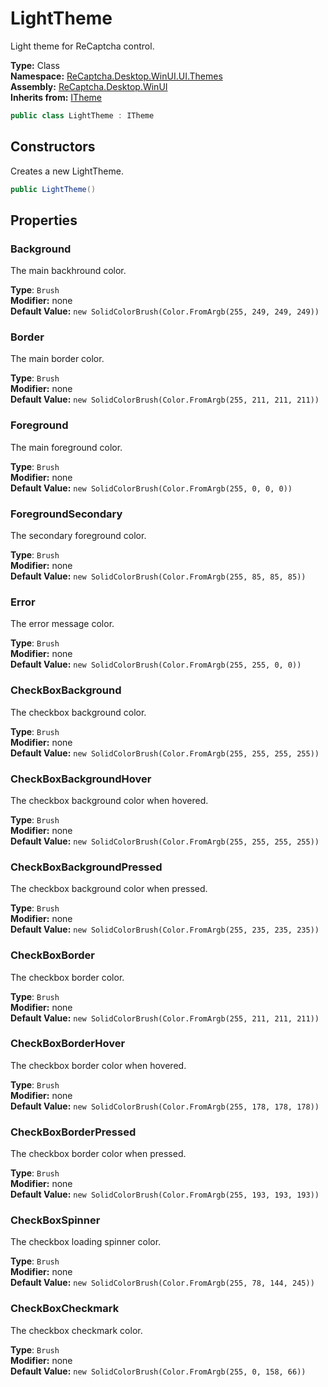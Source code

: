 # LightTheme
Light theme for ReCaptcha control.

**Type:** Class
<br />
**Namespace:** [ReCaptcha.Desktop.WinUI.UI.Themes](/ReCaptcha.Desktop/reference/recaptcha.desktop.winui/ui/themes/)
<br />
**Assembly:** [ReCaptcha.Desktop.WinUI](/ReCaptcha.Desktop/reference/recaptcha.desktop.winui/)
<br />
**Inherits from:** [ITheme](/ReCaptcha.Desktop/reference/recaptcha.desktop.winui/ui/themes/interfaces/itheme.html)

```cs
public class LightTheme : ITheme
```

## Constructors
Creates a new LightTheme.
```cs
public LightTheme()
```

## Properties

### Background
The main backhround color.

**Type**: `Brush`
<br />
**Modifier:** none
<br />
**Default Value:** `new SolidColorBrush(Color.FromArgb(255, 249, 249, 249))`

### Border
The main border color.

**Type**: `Brush`
<br />
**Modifier:** none
<br />
**Default Value:** `new SolidColorBrush(Color.FromArgb(255, 211, 211, 211))`

### Foreground
The main foreground color.

**Type**: `Brush`
<br />
**Modifier:** none
<br />
**Default Value:** `new SolidColorBrush(Color.FromArgb(255, 0, 0, 0))`

### ForegroundSecondary
The secondary foreground color.

**Type**: `Brush`
<br />
**Modifier:** none
<br />
**Default Value:** `new SolidColorBrush(Color.FromArgb(255, 85, 85, 85))`

### Error
The error message color.

**Type**: `Brush`
<br />
**Modifier:** none
<br />
**Default Value:** `new SolidColorBrush(Color.FromArgb(255, 255, 0, 0))`

### CheckBoxBackground
The checkbox background color.

**Type**: `Brush`
<br />
**Modifier:** none
<br />
**Default Value:** `new SolidColorBrush(Color.FromArgb(255, 255, 255, 255))`

### CheckBoxBackgroundHover
The checkbox background color when hovered.

**Type**: `Brush`
<br />
**Modifier:** none
<br />
**Default Value:** `new SolidColorBrush(Color.FromArgb(255, 255, 255, 255))`

### CheckBoxBackgroundPressed
The checkbox background color when pressed.

**Type**: `Brush`
<br />
**Modifier:** none
<br />
**Default Value:** `new SolidColorBrush(Color.FromArgb(255, 235, 235, 235))`

### CheckBoxBorder
The checkbox border color.

**Type**: `Brush`
<br />
**Modifier:** none
<br />
**Default Value:** `new SolidColorBrush(Color.FromArgb(255, 211, 211, 211))`

### CheckBoxBorderHover
The checkbox border color when hovered.

**Type**: `Brush`
<br />
**Modifier:** none
<br />
**Default Value:** `new SolidColorBrush(Color.FromArgb(255, 178, 178, 178))`

### CheckBoxBorderPressed
The checkbox border color when pressed.

**Type**: `Brush`
<br />
**Modifier:** none
<br />
**Default Value:** `new SolidColorBrush(Color.FromArgb(255, 193, 193, 193))`

### CheckBoxSpinner
The checkbox loading spinner color.

**Type**: `Brush`
<br />
**Modifier:** none
<br />
**Default Value:** `new SolidColorBrush(Color.FromArgb(255, 78, 144, 245))`

### CheckBoxCheckmark
The checkbox checkmark color.

**Type**: `Brush`
<br />
**Modifier:** none
<br />
**Default Value:** `new SolidColorBrush(Color.FromArgb(255, 0, 158, 66))`